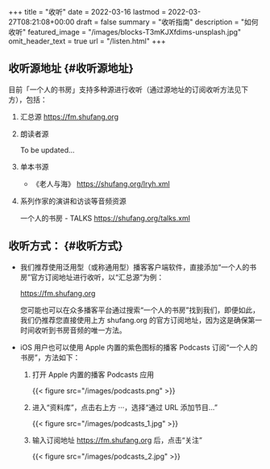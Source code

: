 +++
title = "收听"
date = 2022-03-16
lastmod = 2022-03-27T08:21:08+00:00
draft = false
summary = "收听指南"
description = "如何收听"
featured_image = "/images/blocks-T3mKJXfdims-unsplash.jpg"
omit_header_text = true
url = "/listen.html"
+++

## 收听源地址 {#收听源地址}

目前「一个人的书房」支持多种源进行收听（通过源地址的订阅收听方法见下方），包括：

1.  汇总源 <https://fm.shufang.org>

2.  朗读者源

    To be updated...

3.  单本书源
    -   《老人与海》 <https://shufang.org/lryh.xml>

4.  系列作家的演讲和访谈等音频资源

    一个人的书房 - TALKS <https://shufang.org/talks.xml>


## 收听方式： {#收听方式}

-   我们推荐使用泛用型（或称通用型）播客客户端软件，直接添加“一个人的书房”官方订阅地址进行收听，以“汇总源”为例：

    <https://fm.shufang.org>

    您可能也可以在众多播客平台通过搜索“一个人的书房”找到我们，即便如此，我们仍推荐您直接使用上方 shufang.org 的官方订阅地址，因为这是确保第一时间收听到书房音频的唯一方法。

-   iOS 用户也可以使用 Apple 内置的紫色图标的播客 Podcasts 订阅“一个人的书房”，方法如下：
    1.  打开 Apple 内置的播客 Podcasts 应用

        {{< figure src="/images/podcasts.png" >}}

    2.  进入“资料库”，点击右上方 ···，选择“通过 URL 添加节目…”

        {{< figure src="/images/podcasts_1.jpg" >}}

    3.  输入订阅地址 <https://fm.shufang.org> 后，点击“关注”

        {{< figure src="/images/podcasts_2.jpg" >}}